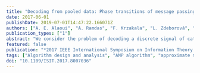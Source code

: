 ```yaml
---
title: "Decoding from pooled data: Phase transitions of message passing"
date: 2017-06-01
publishDate: 2019-07-01T14:47:22.166071Z
authors: ["A. E. Alaoui", "A. Ramdas", "F. Krzakala", "L. Zdeborová", "M. I. Jordan"]
publication_types: ["1"]
abstract: "We consider the problem of decoding a discrete signal of categorical variables from the observation of several histograms of pooled subsets of it. We present an Approximate Message Passing (AMP) algorithm for recovering the signal in the random dense setting where each observed histogram involves a random subset of size proportional to n of entries. We characterize the performance of the algorithm in the asymptotic regime where the number of observations m tends to infinity proportionally to n, by deriving the corresponding State Evolution (SE) equations and studying their dynamics. We initiate the analysis of the multi-dimensional SE dynamics by proving their convergence to a fixed point, along with some further properties of the iterates. The analysis reveals sharp phase transition phenomena where the behavior of AMP changes from exact recovery to weak correlation with the signal as m/n crosses a threshold. We derive formulae for the threshold in some special cases and show that they accurately match experimental behavior."
featured: false
publication: "*2017 IEEE International Symposium on Information Theory (ISIT)*"
tags: ["Algorithm design and analysis", "AMP algorithm", "approximate message passing", "Approximation algorithms", "approximation theory", "discrete signal", "Heuristic algorithms", "histograms", "Histograms", "Information theory", "Mathematical model", "message passing", "Message passing", "phase transformations", "phase transitions", "pooled data decoding", "pooled subsets", "SE equations", "set theory", "state evolution equations"]
doi: "10.1109/ISIT.2017.8007036"
---
```


